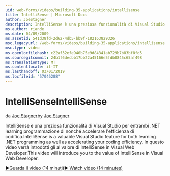 ```yaml
---
uid: web-forms/videos/building-35-applications/intellisense
title: IntelliSense | Microsoft Docs
author: JoeStagner
description: IntelliSense è una preziosa funzionalità di Visual Studio per entrambi .NET learning programmazione di nonché accelerare l'efficienza di codifica. In questo video verrà introdotti...
ms.author: riande
ms.date: 04/09/2009
ms.assetid: 541d38fd-2d62-4db5-bb9f-182163829326
msc.legacyurl: /web-forms/videos/building-35-applications/intellisense
msc.type: video
ms.openlocfilehash: c22af32efe940b75e9d84341ab729b7b83bf8fd5
ms.sourcegitcommit: 24b1f6decbb17bb22a45166e5fdb0845c65af498
ms.translationtype: MT
ms.contentlocale: it-IT
ms.lasthandoff: 03/01/2019
ms.locfileid: "57046288"
---
```

<a name="intellisense"></a><span data-ttu-id="19ce4-104">IntelliSense</span><span class="sxs-lookup"><span data-stu-id="19ce4-104">IntelliSense</span></span>
====================
<span data-ttu-id="19ce4-105">da [Joe Stagner](https://github.com/JoeStagner)</span><span class="sxs-lookup"><span data-stu-id="19ce4-105">by [Joe Stagner](https://github.com/JoeStagner)</span></span>

<span data-ttu-id="19ce4-106">IntelliSense è una preziosa funzionalità di Visual Studio per entrambi .NET learning programmazione di nonché accelerare l'efficienza di codifica.</span><span class="sxs-lookup"><span data-stu-id="19ce4-106">IntelliSense is a valuable Visual Studio feature for both learning .NET programming as well as accelerating your coding efficiency.</span></span> <span data-ttu-id="19ce4-107">In questo video verrà introdotti gli al valore di IntelliSense in Visual Web Developer.</span><span class="sxs-lookup"><span data-stu-id="19ce4-107">This video will introduce you to the value of IntelliSense in Visual Web Developer.</span></span>

[<span data-ttu-id="19ce4-108">&#9654;Guarda il video (14 minuti)</span><span class="sxs-lookup"><span data-stu-id="19ce4-108">&#9654; Watch video (14 minutes)</span></span>](https://channel9.msdn.com/Blogs/ASP-NET-Site-Videos/intellisense)
